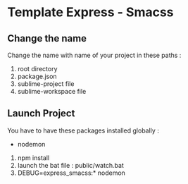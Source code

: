 Template Express - Smacss
=========================

Change the name
---------------

Change the name with name of your project in these paths :  

1. root directory
2. package.json
3. sublime-project file
4. sublime-workspace file


Launch Project
---------------

You have to have these packages installed globally :  
* nodemon

1. npm install
2. launch the bat file : public/watch.bat
3. DEBUG=express_smacss:* nodemon